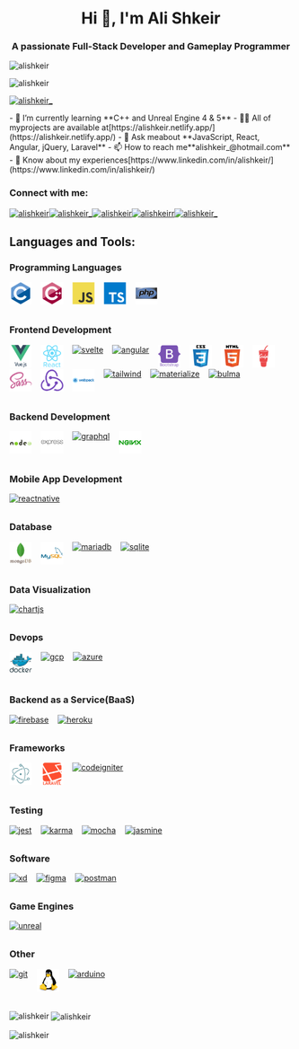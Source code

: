 <h1 align="center">Hi 👋, I'm Ali Shkeir</h1><h3 align="center"> A passionate Full-Stack Developer and Gameplay Programmer</h3><p align="left"> <img src="https://komarev.com/ghpvc/?username=alishkeir&label=Profile%20views&color=0e75b6&style=flat" alt="alishkeir"/></p><p align="left"> <img src="https://github-profile-trophy.vercel.app/?username=alishkeir" alt="alishkeir"/></p><p align="left"> <a href="https://twitter.com/alishkeir_" target="blank" ><img src="https://img.shields.io/twitter/follow/alishkeir_?logo=twitter&style=for-the-badge" alt="alishkeir_"/></a></p>- 🌱 I’m currently learning **C++ and Unreal Engine 4 & 5** - 👨‍💻 All of myprojects are available at[https://alishkeir.netlify.app/](https://alishkeir.netlify.app/) - 💬 Ask meabout **JavaScript, React, Angular, jQuery, Laravel** - 📫 How to reach me**alishkeir_@hotmail.com** - 📄 Know about my experiences[https://www.linkedin.com/in/alishkeir/](https://www.linkedin.com/in/alishkeir/)<h3 align="left">Connect with me:</h3><a href="https://codepen.io/alishkeir" target="blank" ><img align="center" src="https://raw.githubusercontent.com/rahuldkjain/github-profile-readme-generator/master/src/images/icons/Social/codepen.svg" alt="alishkeir" height="30" width="40"/></a><a href="https://twitter.com/alishkeir_" target="blank" ><img align="center" src="https://raw.githubusercontent.com/rahuldkjain/github-profile-readme-generator/master/src/images/icons/Social/twitter.svg" alt="alishkeir_" height="30" width="40"/></a><a href="https://linkedin.com/in/alishkeir" target="blank" ><img align="center" src="https://raw.githubusercontent.com/rahuldkjain/github-profile-readme-generator/master/src/images/icons/Social/linked-in-alt.svg" alt="alishkeir" height="30" width="40"/></a><a href="https://fb.com/alishkeirr" target="blank" ><img align="center" src="https://raw.githubusercontent.com/rahuldkjain/github-profile-readme-generator/master/src/images/icons/Social/facebook.svg" alt="alishkeirr" height="30" width="40"/></a><a href="https://instagram.com/alishkeir_" target="blank" ><img align="center" src="https://raw.githubusercontent.com/rahuldkjain/github-profile-readme-generator/master/src/images/icons/Social/instagram.svg" alt="alishkeir_" height="30" width="40"/></a><h2 align="left">Languages and Tools:</h2><h3>Programming Languages</h3><div style="display: flex; margin-bottom: 2rem; flex-wrap: wrap"> <a style="margin-right: 1rem" href="https://www.cprogramming.com/" target="_blank" rel="noreferrer" > <img src="https://raw.githubusercontent.com/devicons/devicon/master/icons/c/c-original.svg" alt="c" width="40" height="40"/> </a> <a style="margin-right: 1rem" href="https://www.w3schools.com/cpp/" target="_blank" rel="noreferrer" > <img src="https://raw.githubusercontent.com/devicons/devicon/master/icons/cplusplus/cplusplus-original.svg" alt="cplusplus" width="40" height="40"/> </a> <a style="margin-right: 1rem" href="https://developer.mozilla.org/en-US/docs/Web/JavaScript" target="_blank" rel="noreferrer" > <img src="https://raw.githubusercontent.com/devicons/devicon/master/icons/javascript/javascript-original.svg" alt="javascript" width="40" height="40"/> </a> <a style="margin-right: 1rem" href="https://www.typescriptlang.org/" target="_blank" rel="noreferrer" > <img src="https://raw.githubusercontent.com/devicons/devicon/master/icons/typescript/typescript-original.svg" alt="typescript" width="40" height="40"/> </a> <a style="margin-right: 1rem" href="https://www.php.net" target="_blank" rel="noreferrer" > <img src="https://raw.githubusercontent.com/devicons/devicon/master/icons/php/php-original.svg" alt="php" width="40" height="40"/> </a></div><h3>Frontend Development</h3><div style="display: flex; margin-bottom: 2rem; flex-wrap: wrap"> <a style="margin-right: 1rem" href="https://vuejs.org/" target="_blank" rel="noreferrer" > <img src="https://raw.githubusercontent.com/devicons/devicon/master/icons/vuejs/vuejs-original-wordmark.svg" alt="vuejs" width="40" height="40"/> </a> <a style="margin-right: 1rem" href="https://reactjs.org/" target="_blank" rel="noreferrer" > <img src="https://raw.githubusercontent.com/devicons/devicon/master/icons/react/react-original-wordmark.svg" alt="react" width="40" height="40"/> </a> <a style="margin-right: 1rem" href="https://svelte.dev" target="_blank" rel="noreferrer" > <img src="https://upload.wikimedia.org/wikipedia/commons/1/1b/Svelte_Logo.svg" alt="svelte" width="40" height="40"/> </a> <a style="margin-right: 1rem" href="https://angular.io" target="_blank" rel="noreferrer" > <img src="https://angular.io/assets/images/logos/angular/angular.svg" alt="angular" width="40" height="40"/> </a> <a style="margin-right: 1rem" href="https://getbootstrap.com" target="_blank" rel="noreferrer" > <img src="https://raw.githubusercontent.com/devicons/devicon/master/icons/bootstrap/bootstrap-plain-wordmark.svg" alt="bootstrap" width="40" height="40"/> </a> <a style="margin-right: 1rem" href="https://www.w3schools.com/css/" target="_blank" rel="noreferrer" > <img src="https://raw.githubusercontent.com/devicons/devicon/master/icons/css3/css3-original-wordmark.svg" alt="css3" width="40" height="40"/> </a> <a style="margin-right: 1rem" href="https://www.w3.org/html/" target="_blank" rel="noreferrer" > <img src="https://raw.githubusercontent.com/devicons/devicon/master/icons/html5/html5-original-wordmark.svg" alt="html5" width="40" height="40"/> </a> <a style="margin-right: 1rem" href="https://gulpjs.com" target="_blank" rel="noreferrer" > <img src="https://raw.githubusercontent.com/devicons/devicon/master/icons/gulp/gulp-plain.svg" alt="gulp" width="40" height="40"/> </a> <a style="margin-right: 1rem" href="https://sass-lang.com" target="_blank" rel="noreferrer" > <img src="https://raw.githubusercontent.com/devicons/devicon/master/icons/sass/sass-original.svg" alt="sass" width="40" height="40"/> </a> <a style="margin-right: 1rem" href="https://redux.js.org" target="_blank" rel="noreferrer" > <img src="https://raw.githubusercontent.com/devicons/devicon/master/icons/redux/redux-original.svg" alt="redux" width="40" height="40"/> </a> <a style="margin-right: 1rem" href="https://webpack.js.org" target="_blank" rel="noreferrer" > <img src="https://raw.githubusercontent.com/devicons/devicon/d00d0969292a6569d45b06d3f350f463a0107b0d/icons/webpack/webpack-original-wordmark.svg" alt="webpack" width="40" height="40"/> </a> <a style="margin-right: 1rem" href="https://tailwindcss.com/" target="_blank" rel="noreferrer" > <img src="https://www.vectorlogo.zone/logos/tailwindcss/tailwindcss-icon.svg" alt="tailwind" width="40" height="40"/> </a> <a style="margin-right: 1rem" href="https://materializecss.com/" target="_blank" rel="noreferrer" > <img src="https://raw.githubusercontent.com/prplx/svg-logos/5585531d45d294869c4eaab4d7cf2e9c167710a9/svg/materialize.svg" alt="materialize" width="40" height="40"/> </a> <a style="margin-right: 1rem" href="https://bulma.io/" target="_blank" rel="noreferrer" > <img src="https://raw.githubusercontent.com/gilbarbara/logos/804dc257b59e144eaca5bc6ffd16949752c6f789/logos/bulma.svg" alt="bulma" width="40" height="40"/> </a></div><h3>Backend Development</h3><div style="display: flex; margin-bottom: 2rem; flex-wrap: wrap"> <a style="margin-right: 1rem" href="https://nodejs.org" target="_blank" rel="noreferrer" > <img src="https://raw.githubusercontent.com/devicons/devicon/master/icons/nodejs/nodejs-original-wordmark.svg" alt="nodejs" width="40" height="40"/> </a> <a style="margin-right: 1rem" href="https://expressjs.com" target="_blank" rel="noreferrer" > <img src="https://raw.githubusercontent.com/devicons/devicon/master/icons/express/express-original-wordmark.svg" alt="express" width="40" height="40"/> </a> <a style="margin-right: 1rem" href="https://graphql.org" target="_blank" rel="noreferrer" > <img src="https://www.vectorlogo.zone/logos/graphql/graphql-icon.svg" alt="graphql" width="40" height="40"/> </a> <a style="margin-right: 1rem" href="https://www.nginx.com" target="_blank" rel="noreferrer" > <img src="https://raw.githubusercontent.com/devicons/devicon/master/icons/nginx/nginx-original.svg" alt="nginx" width="40" height="40"/> </a></div><h3>Mobile App Development</h3><div style="display: flex; margin-bottom: 2rem; flex-wrap: wrap"> <a style="margin-right: 1rem" href="https://reactnative.dev/" target="_blank" rel="noreferrer" > <img src="https://reactnative.dev/img/header_logo.svg" alt="reactnative" width="40" height="40"/> </a></div><h3>Database</h3><div style="display: flex; margin-bottom: 2rem; flex-wrap: wrap"> <a style="margin-right: 1rem" href="https://www.mongodb.com/" target="_blank" rel="noreferrer" > <img src="https://raw.githubusercontent.com/devicons/devicon/master/icons/mongodb/mongodb-original-wordmark.svg" alt="mongodb" width="40" height="40"/> </a> <a style="margin-right: 1rem" href="https://www.mysql.com/" target="_blank" rel="noreferrer" > <img src="https://raw.githubusercontent.com/devicons/devicon/master/icons/mysql/mysql-original-wordmark.svg" alt="mysql" width="40" height="40"/> </a> <a style="margin-right: 1rem" href="https://mariadb.org/" target="_blank" rel="noreferrer" > <img src="https://www.vectorlogo.zone/logos/mariadb/mariadb-icon.svg" alt="mariadb" width="40" height="40"/> </a> <a style="margin-right: 1rem" href="https://www.sqlite.org/" target="_blank" rel="noreferrer" > <img src="https://www.vectorlogo.zone/logos/sqlite/sqlite-icon.svg" alt="sqlite" width="40" height="40"/> </a></div><h3>Data Visualization</h3><div style="display: flex; margin-bottom: 2rem; flex-wrap: wrap"> <a style="margin-right: 1rem" href="https://www.chartjs.org" target="_blank" rel="noreferrer" > <img src="https://www.chartjs.org/media/logo-title.svg" alt="chartjs" width="40" height="40"/> </a></div><h3>Devops</h3><div style="display: flex; margin-bottom: 2rem; flex-wrap: wrap"> <a style="margin-right: 1rem" href="https://www.docker.com/" target="_blank" rel="noreferrer" > <img src="https://raw.githubusercontent.com/devicons/devicon/master/icons/docker/docker-original-wordmark.svg" alt="docker" width="40" height="40"/> </a> <a style="margin-right: 1rem" href="https://cloud.google.com" target="_blank" rel="noreferrer" > <img src="https://www.vectorlogo.zone/logos/google_cloud/google_cloud-icon.svg" alt="gcp" width="40" height="40"/> </a> <a style="margin-right: 1rem" href="https://azure.microsoft.com/en-in/" target="_blank" rel="noreferrer" > <img src="https://www.vectorlogo.zone/logos/microsoft_azure/microsoft_azure-icon.svg" alt="azure" width="40" height="40"/> </a></div><h3>Backend as a Service(BaaS)</h3><div style="display: flex; margin-bottom: 2rem; flex-wrap: wrap"> <a style="margin-right: 1rem" href="https://firebase.google.com/" target="_blank" rel="noreferrer" > <img src="https://www.vectorlogo.zone/logos/firebase/firebase-icon.svg" alt="firebase" width="40" height="40"/> </a> <a style="margin-right: 1rem" href="https://heroku.com" target="_blank" rel="noreferrer" > <img src="https://www.vectorlogo.zone/logos/heroku/heroku-icon.svg" alt="heroku" width="40" height="40"/> </a></div><h3>Frameworks</h3><div style="display: flex; margin-bottom: 2rem; flex-wrap: wrap"> <a style="margin-right: 1rem" href="https://www.electronjs.org" target="_blank" rel="noreferrer" > <img src="https://raw.githubusercontent.com/devicons/devicon/master/icons/electron/electron-original.svg" alt="electron" width="40" height="40"/> </a> <a style="margin-right: 1rem" href="https://laravel.com/" target="_blank" rel="noreferrer" > <img src="https://raw.githubusercontent.com/devicons/devicon/master/icons/laravel/laravel-plain-wordmark.svg" alt="laravel" width="40" height="40"/> </a> <a style="margin-right: 1rem" href="https://codeigniter.com" target="_blank" rel="noreferrer" > <img src="https://cdn.worldvectorlogo.com/logos/codeigniter.svg" alt="codeigniter" width="40" height="40"/> </a></div><h3>Testing</h3><div style="display: flex; margin-bottom: 2rem; flex-wrap: wrap"> <a style="margin-right: 1rem" href="https://jestjs.io" target="_blank" rel="noreferrer" > <img src="https://www.vectorlogo.zone/logos/jestjsio/jestjsio-icon.svg" alt="jest" width="40" height="40"/> </a> <a style="margin-right: 1rem" href="https://karma-runner.github.io/latest/index.html" target="_blank" rel="noreferrer" > <img src="https://raw.githubusercontent.com/detain/svg-logos/780f25886640cef088af994181646db2f6b1a3f8/svg/karma.svg" alt="karma" width="40" height="40"/> </a> <a style="margin-right: 1rem" href="https://mochajs.org" target="_blank" rel="noreferrer" > <img src="https://www.vectorlogo.zone/logos/mochajs/mochajs-icon.svg" alt="mocha" width="40" height="40"/> </a> <a style="margin-right: 1rem" href="https://jasmine.github.io/" target="_blank" rel="noreferrer" > <img src="https://www.vectorlogo.zone/logos/jasmine/jasmine-icon.svg" alt="jasmine" width="40" height="40"/> </a></div><h3>Software</h3><div style="display: flex; margin-bottom: 2rem; flex-wrap: wrap"> <a style="margin-right: 1rem" href="https://www.adobe.com/products/xd.html" target="_blank" rel="noreferrer" > <img src="https://cdn.worldvectorlogo.com/logos/adobe-xd.svg" alt="xd" width="40" height="40"/> </a> <a style="margin-right: 1rem" href="https://www.figma.com/" target="_blank" rel="noreferrer" > <img src="https://www.vectorlogo.zone/logos/figma/figma-icon.svg" alt="figma" width="40" height="40"/> </a> <a style="margin-right: 1rem" href="https://postman.com" target="_blank" rel="noreferrer" > <img src="https://www.vectorlogo.zone/logos/getpostman/getpostman-icon.svg" alt="postman" width="40" height="40"/> </a></div><h3>Game Engines</h3><div style="display: flex; margin-bottom: 2rem; flex-wrap: wrap"> <a style="margin-right: 1rem" href="https://unrealengine.com/" target="_blank" rel="noreferrer" > <img src="https://raw.githubusercontent.com/kenangundogan/fontisto/036b7eca71aab1bef8e6a0518f7329f13ed62f6b/icons/svg/brand/unreal-engine.svg" alt="unreal" width="40" height="40"/> </a></div><h3>Other</h3><div style="display: flex; margin-bottom: 2rem; flex-wrap: wrap"> <a style="margin-right: 1rem" href="https://git-scm.com/" target="_blank" rel="noreferrer" > <img src="https://www.vectorlogo.zone/logos/git-scm/git-scm-icon.svg" alt="git" width="40" height="40"/> </a> <a style="margin-right: 1rem" href="https://www.linux.org/" target="_blank" rel="noreferrer" > <img src="https://raw.githubusercontent.com/devicons/devicon/master/icons/linux/linux-original.svg" alt="linux" width="40" height="40"/> </a> <a style="margin-right: 1rem" href="https://www.arduino.cc/" target="_blank" rel="noreferrer" > <img src="https://cdn.worldvectorlogo.com/logos/arduino-1.svg" alt="arduino" width="40" height="40"/> </a></div><p> <img align="left" src="https://github-readme-stats.vercel.app/api/top-langs?username=alishkeir&show_icons=true&locale=en&layout=compact" alt="alishkeir"/></p><p> &nbsp;<img align="center" src="https://github-readme-stats.vercel.app/api?username=alishkeir&show_icons=true&locale=en" alt="alishkeir"/></p><p> <img align="center" src="https://github-readme-streak-stats.herokuapp.com/?user=alishkeir&" alt="alishkeir"/></p>
